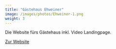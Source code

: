 ```yaml
---
title: "Gästehaus Ehweiner"
image: /images/photos/Ehweiner-1.png
weight: 3
---
```


Die Website fürs Gästehaus inkl. Video Landingpage.


[Zur Website](https://gaestehaus-ehweiner.at)